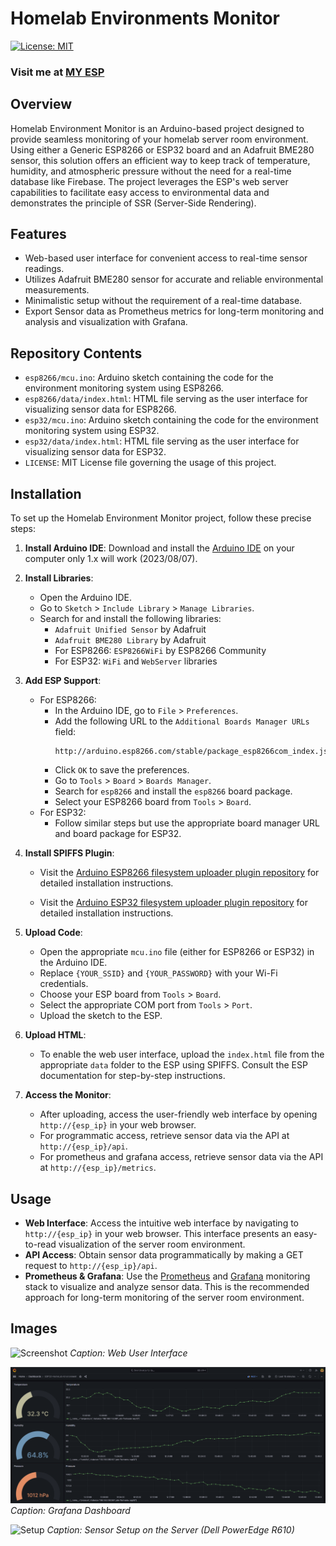 # Homelab Environments Monitor

[![License: MIT](https://img.shields.io/badge/License-MIT-yellow.svg)](https://opensource.org/licenses/MIT)

### Visit me at [MY ESP](https://env.prometheuzdy.cloud/)

## Overview

Homelab Environment Monitor is an Arduino-based project designed to provide seamless monitoring of your homelab server room environment. Using either a Generic ESP8266 or ESP32 board and an Adafruit BME280 sensor, this solution offers an efficient way to keep track of temperature, humidity, and atmospheric pressure without the need for a real-time database like Firebase. The project leverages the ESP's web server capabilities to facilitate easy access to environmental data and demonstrates the principle of SSR (Server-Side Rendering).

## Features

- Web-based user interface for convenient access to real-time sensor readings.
- Utilizes Adafruit BME280 sensor for accurate and reliable environmental measurements.
- Minimalistic setup without the requirement of a real-time database.
- Export Sensor data as Prometheus metrics for long-term monitoring and analysis and visualization with Grafana.

## Repository Contents

- `esp8266/mcu.ino`: Arduino sketch containing the code for the environment monitoring system using ESP8266.
- `esp8266/data/index.html`: HTML file serving as the user interface for visualizing sensor data for ESP8266.
- `esp32/mcu.ino`: Arduino sketch containing the code for the environment monitoring system using ESP32.
- `esp32/data/index.html`: HTML file serving as the user interface for visualizing sensor data for ESP32.
- `LICENSE`: MIT License file governing the usage of this project.

## Installation

To set up the Homelab Environment Monitor project, follow these precise steps:

1. **Install Arduino IDE**: Download and install the [Arduino IDE](https://www.arduino.cc/en/software) on your computer only 1.x will work (2023/08/07).

2. **Install Libraries**:
   - Open the Arduino IDE.
   - Go to `Sketch` > `Include Library` > `Manage Libraries`.
   - Search for and install the following libraries:
     - `Adafruit Unified Sensor` by Adafruit
     - `Adafruit BME280 Library` by Adafruit
     - For ESP8266: `ESP8266WiFi` by ESP8266 Community
     - For ESP32: `WiFi` and `WebServer` libraries

3. **Add ESP Support**:
   - For ESP8266:
     - In the Arduino IDE, go to `File` > `Preferences`.
     - Add the following URL to the `Additional Boards Manager URLs` field:
       ```
       http://arduino.esp8266.com/stable/package_esp8266com_index.json
       ```
     - Click `OK` to save the preferences.
     - Go to `Tools` > `Board` > `Boards Manager`.
     - Search for `esp8266` and install the `esp8266` board package.
     - Select your ESP8266 board from `Tools` > `Board`.
   - For ESP32:
     - Follow similar steps but use the appropriate board manager URL and board package for ESP32.

4. **Install SPIFFS Plugin**:
   - Visit the [Arduino ESP8266 filesystem uploader plugin repository](https://github.com/esp8266/arduino-esp8266fs-plugin) for detailed installation instructions.

   - Visit the [Arduino ESP32 filesystem uploader plugin repository](https://github.com/me-no-dev/arduino-esp32fs-plugin) for detailed installation instructions.

5. **Upload Code**:
   - Open the appropriate `mcu.ino` file (either for ESP8266 or ESP32) in the Arduino IDE.
   - Replace `{YOUR_SSID}` and `{YOUR_PASSWORD}` with your Wi-Fi credentials.
   - Choose your ESP board from `Tools` > `Board`.
   - Select the appropriate COM port from `Tools` > `Port`.
   - Upload the sketch to the ESP.

6. **Upload HTML**:
   - To enable the web user interface, upload the `index.html` file from the appropriate `data` folder to the ESP using SPIFFS. Consult the ESP documentation for step-by-step instructions.

7. **Access the Monitor**:
   - After uploading, access the user-friendly web interface by opening `http://{esp_ip}` in your web browser.
   - For programmatic access, retrieve sensor data via the API at `http://{esp_ip}/api`.
   - For prometheus and grafana access, retrieve sensor data via the API at `http://{esp_ip}/metrics`.

## Usage

- **Web Interface**: Access the intuitive web interface by navigating to `http://{esp_ip}` in your web browser. This interface presents an easy-to-read visualization of the server room environment.
- **API Access**: Obtain sensor data programmatically by making a GET request to `http://{esp_ip}/api`.
- **Prometheus & Grafana**: Use the [Prometheus](https://prometheus.io/) and [Grafana](https://grafana.com/) monitoring stack to visualize and analyze sensor data. This is the recommended approach for long-term monitoring of the server room environment.

## Images

![Screenshot](screenshot.png)
*Caption: Web User Interface*

![Screenshot](grafana-screenshot.png)
*Caption: Grafana Dashboard*

![Setup](setup.jpg)
*Caption: Sensor Setup on the Server (Dell PowerEdge R610)*

